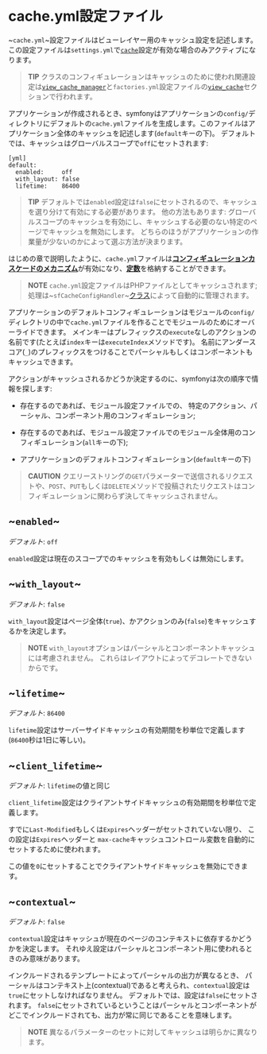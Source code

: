 cache.yml設定ファイル
====================

~`cache.yml`~設定ファイルはビューレイヤー用のキャッシュ設定を記述します。
この設定ファイルは`settings.yml`で[`cache`](#chapter_04_sub_cach)設定が有効な場合のみアクティブになります。

>**TIP**
>クラスのコンフィギュレーションはキャッシュのために使われ関連設定は[`view_cache_manager`](#chapter_05_view_cache_manager)と`factories.yml`設定ファイルの[`view_cache`](#chapter_05_view_cache)セクションで行われます。

アプリケーションが作成されるとき、symfonyはアプリケーションの`config/`ディレクトリにデフォルトの`cache.yml`ファイルを生成します。このファイルはアプリケーション全体のキャッシュを記述します(`default`キーの下)。
デフォルトでは、キャッシュはグローバルスコープで`off`にセットされます:

    [yml]
    default:
      enabled:     off
      with_layout: false
      lifetime:    86400

>**TIP**
>デフォルトでは`enabled`設定は`false`にセットされるので、キャッシュを選り分けて有効にする必要があります。
>他の方法もあります:
>グローバルスコープのキャッシュを有効にし、キャッシュする必要のない特定のページでキャッシュを無効にします。
>どちらのほうがアプリケーションの作業量が少ないのかによって選ぶ方法が決まります。

はじめの章で説明したように、`cache.yml`ファイルは[**コンフィギュレーションカスケードのメカニズム**](#chapter_03_configuration_cascade)が有効になり、[**定数**](#chapter_03_constants)を格納することができます。

>**NOTE**
>`cache.yml`設定ファイルはPHPファイルとしてキャッシュされます;
>処理は~`sfCacheConfigHandler`~[クラス](#chapter_14_config_handlers_yml)によって自動的に管理されます。

アプリケーションのデフォルトコンフィギュレーションはモジュールの`config/`ディレクトリの中で`cache.yml`ファイルを作ることでモジュールのためにオーバーライドできます。
メインキーはプレフィックスの`execute`なしのアクションの名前です(たとえば`index`キーは`executeIndex`メソッドです)。
名前にアンダースコア(`_`)のプレフィックスをつけることでパーシャルもしくはコンポーネントもキャッシュできます。

アクションがキャッシュされるかどうか決定するのに、symfonyは次の順序で情報を探します:

  * 存在するのであれば、モジュール設定ファイルでの、
    特定のアクション、パーシャル、コンポーネント用のコンフィギュレーション;

  * 存在するのであれば、モジュール設定ファイルでのモジュール全体用のコンフィギュレーション(`all`キーの下);

  * アプリケーションのデフォルトコンフィギュレーション(`default`キーの下)

>**CAUTION**
>クエリーストリングの`GET`パラメーターで送信されるリクエストや、`POST`、`PUT`もしくは`DELETE`メソッドで投稿されたリクエストはコンフィギュレーションに関わらず決してキャッシュされません。

~`enabled`~
-----------

*デフォルト*: `off`

`enabled`設定は現在のスコープでのキャッシュを有効もしくは無効にします。

~`with_layout`~
---------------

*デフォルト*: `false`

`with_layout`設定はページ全体(`true`)、かアクションのみ(`false`)をキャッシュするかを決定します。

>**NOTE**
>`with_layout`オプションはパーシャルとコンポーネントキャッシュには考慮されません。
>これらはレイアウトによってデコレートできないからです。

~`lifetime`~
------------

*デフォルト*: `86400`

`lifetime`設定はサーバーサイドキャッシュの有効期間を秒単位で定義します(`86400`秒は1日に等しい)。

~`client_lifetime`~
-------------------

*デフォルト*: `lifetime`の値と同じ

`client_lifetime`設定はクライアントサイドキャッシュの有効期間を秒単位で定義します。

すでに`Last-Modified`もしくは`Expires`ヘッダーがセットされていない限り、
この設定は`Expires`ヘッダーと
`max-cache`キャッシュコントロール変数を自動的にセットするために使われます。

この値を`0`にセットすることでクライアントサイドキャッシュを無効にできます。

~`contextual`~
--------------

*デフォルト*: `false`

`contextual`設定はキャッシュが現在のページのコンテキストに依存するかどうかを決定します。
それゆえ設定はパーシャルとコンポーネント用に使われるときのみ意味があります。

インクルードされるテンプレートによってパーシャルの出力が異なるとき、
パーシャルはコンテキスト上(contextual)であると考えられ、`contextual`設定は`true`にセットしなければなりません。
デフォルトでは、設定は`false`にセットされます。 
`false`にセットされているということはパーシャルとコンポーネントがどこでインクルードされても、出力が常に同じであることを意味します。

>**NOTE**
>異なるパラメーターのセットに対してキャッシュは明らかに異なります。

